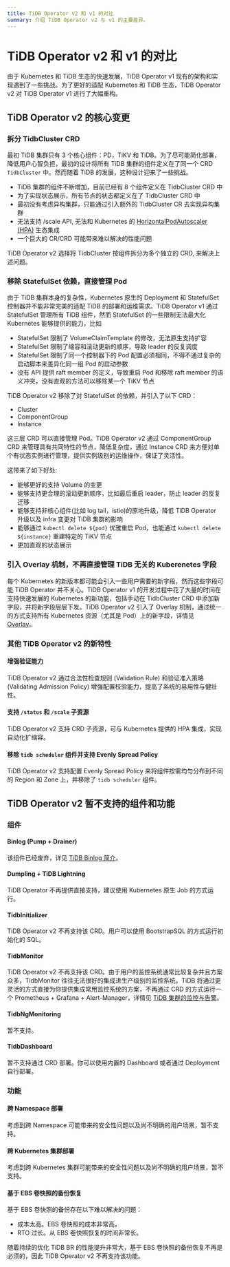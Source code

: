 ```yaml
---
title: TiDB Operator v2 和 v1 的对比
summary: 介绍 TiDB Operator v2 与 v1 的主要差异。
---
```


# TiDB Operator v2 和 v1 的对比

由于 Kubernetes 和 TiDB 生态的快速发展，TiDB Operator v1 现有的架构和实现遇到了一些挑战。为了更好的适配 Kubernetes 和 TiDB 生态，TiDB Operator v2 对 TiDB Operator v1 进行了大幅重构。

## TiDB Operator v2 的核心变更

### 拆分 TidbCluster CRD

最初 TiDB 集群只有 3 个核心组件：PD，TiKV 和 TiDB。为了尽可能简化部署，降低用户心智负担，最初的设计将所有 TiDB 集群的组件定义在了同一个 CRD `TidbCluster` 中。然而随着 TiDB 的发展，这种设计迎来了一些挑战。

- TiDB 集群的组件不断增加，目前已经有 8 个组件定义在 TidbCluster CRD 中
- 为了实现状态展示，所有节点的状态都定义在了 TidbCluster CRD 中
- 最初没有考虑异构集群，只能通过引入额外的 TidbCluster CR 去实现异构集群
- 无法支持 /scale API, 无法和 Kubernetes 的 [HorizontalPodAutoscaler (HPA)](https://kubernetes.io/docs/tasks/run-application/horizontal-pod-autoscale/) 生态集成
- 一个巨大的 CR/CRD 可能带来难以解决的性能问题

TiDB Operator v2 选择将 TidbCluster 按组件拆分为多个独立的 CRD, 来解决上述问题。

### 移除 StatefulSet 依赖，直接管理 Pod

由于 TiDB 集群本身的复杂性，Kubernetes 原生的 Deployment 和 StatefulSet 控制器并不能非常完美的适配 TiDB 的部署和运维需求。TiDB Operator v1 通过 StatefulSet 管理所有 TiDB 组件，然而 StatefulSet 的一些限制无法最大化 Kubernetes 能够提供的能力，比如

- StatefulSet 限制了 VolumeClaimTemplate 的修改，无法原生支持扩容
- StatefulSet 限制了缩容和滚动更新的顺序，导致 leader 的反复调度
- StatefulSet 限制了同一个控制器下的 Pod 配置必须相同，不得不通过复杂的启动脚本来差异化同一组 Pod 的启动参数
- 没有 API 提供 raft member 的定义，导致重启 Pod 和移除 raft member 的语义冲突，没有直观的方法可以移除某一个 TiKV 节点

TiDB Operator v2 移除了对 StatefulSet 的依赖，并引入了以下 CRD：

- Cluster
- ComponentGroup
- Instance

这三层 CRD 可以直接管理 Pod。TiDB Operator v2 通过 ComponentGroup CRD 来管理具有共同特性的节点，降低复杂度，通过 Instance CRD 来方便对单个有状态实例进行管理，提供实例级别的运维操作，保证了灵活性。

这带来了如下好处:

- 能够更好的支持 Volume 的变更
- 能够支持更合理的滚动更新顺序，比如最后重启 leader，防止 leader 的反复迁移
- 能够支持非核心组件(比如 log tail，istio)的原地升级，降低 TiDB Operator 升级以及 infra 变更对 TiDB 集群的影响
- 能够通过 `kubectl delete ${pod}` 优雅重启 Pod，也能通过 `kubectl delete ${instance}` 重建特定的 TiKV 节点
- 更加直观的状态展示

### 引入 Overlay 机制，不再直接管理 TiDB 无关的 Kuberenetes 字段

每个 Kubernetes 的新版本都可能会引入一些用户需要的新字段，然而这些字段可能 TiDB Operator 并不关心。TiDB Operator v1 的开发过程中花了大量的时间在支持快速发展的 Kubernetes 的新功能，包括手动在 TidbCluster CRD 中添加新字段，并将新字段层层下发。TiDB Operator v2 引入了 Overlay 机制，通过统一的方式支持所有 Kubernetes 资源（尤其是 Pod）上的新字段，详情见 [Overlay](overlay.md)。

### 其他 TiDB Operator v2 的新特性

#### 增强验证能力

TiDB Operator v2 通过合法性检查规则 (Validation Rule) 和验证准入策略 (Validating Admission Policy) 增强配置校验能力，提高了系统的易用性与健壮性。

#### 支持 `/status` 和 `/scale` 子资源

TiDB Operator v2 支持 CRD 子资源，可与 Kubernetes 提供的 HPA 集成，实现自动化扩缩容。

#### 移除 `tidb scheduler` 组件并支持 Evenly Spread Policy

TiDB Operator v2 支持配置 Evenly Spread Policy 来将组件按需均匀分布到不同的 Region 和 Zone 上，并移除了 `tidb scheduler` 组件。

## TiDB Operator v2 暂不支持的组件和功能

### 组件

#### Binlog (Pump + Drainer)

该组件已经废弃，详见 [TiDB Binlog 简介](https://docs.pingcap.com/zh/tidb/v8.3/tidb-binlog-overview/)。

#### Dumpling + TiDB Lightning

TiDB Operator 不再提供直接支持，建议使用 Kubernetes 原生 Job 的方式运行。

#### TidbInitializer

TiDB Operator v2 不再支持该 CRD。用户可以使用 BootstrapSQL 的方式运行初始化的 SQL。

#### TidbMonitor

TiDB Operator v2 不再支持该 CRD。由于用户的监控系统通常比较复杂并且方案众多，TidbMonitor 往往无法很好的集成进生产级别的监控系统。TiDB 将通过更灵活的方式直接为你提供集成常用监控系统的方案，不再通过 CRD 的方式运行一个 Prometheus + Grafana + Alert-Manager，详情见 [TiDB 集群的监控与告警](monitor-a-tidb-cluster.md)。

#### TidbNgMonitoring

暂不支持。

#### TidbDashboard

暂不支持通过 CRD 部署。你可以使用内置的 Dashboard 或者通过 Deployment 自行部署。

### 功能

#### 跨 Namespace 部署

考虑到跨 Namespace 可能带来的安全性问题以及尚不明确的用户场景，暂不支持。

#### 跨 Kubernetes 集群部署

考虑到跨 Kubernetes 集群可能带来的安全性问题以及尚不明确的用户场景，暂不支持。

#### 基于 EBS 卷快照的备份恢复

基于 EBS 卷快照的备份存在以下难以解决的问题：

- 成本太高。EBS 卷快照的成本非常高。
- RTO 过长。从 EBS 卷快照恢复的时间非常长。

随着持续的优化 TiDB BR 的性能提升非常大，基于 EBS 卷快照的备份恢复不再是必须的，因此 TiDB Operator v2 不再支持该功能。
